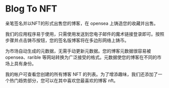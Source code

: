 # Blog To NFT

亲笔签名并以NFT的形式出售您的博客，在 opensea 上铸造您的收藏并出售。

我们的应用程序易于使用，只需使用发送到您电子邮件的魔术链接登录即可。按照步骤并点击铸币按钮，您的签名版博客将在多边形网络上铸币。

为市场自动生成的元数据，无需手动更新元数据。您的博客元数据很容易被 opensea、rarible 等网站转换为广泛接受的格式。元数据使您的博客在不同的市场上具有身份。

我的帐户可查看您创建的所有博客 NFT 的列表。为了增添趣味，我们还添加了一个热门趋势部分，您可以在其中喜欢您最喜欢的博客 nft。
